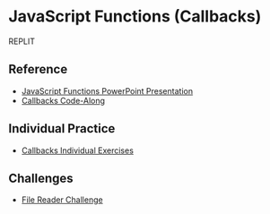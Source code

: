 # JavaScript Functions (Callbacks)
REPLIT

## Reference
- <a href="JavaScriptFunctions.pptx" target="_blank">JavaScript Functions PowerPoint Presentation</a>
- [Callbacks Code-Along](CallbacksCodeAlong.md)

## Individual Practice
- [Callbacks Individual Exercises](CallbacksIndividualExercises.md)

## Challenges
- [File Reader Challenge](FileReaderChallenge.md)